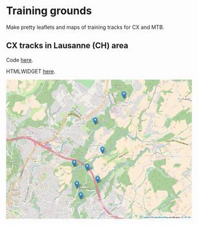 # Training grounds

Make pretty leaflets and maps of training tracks for CX and MTB.

## CX tracks in Lausanne (CH) area

Code [here](map-cx/map-cx-ls.R).


HTMLWIDGET [here](map-cx/map-cx-ls.html).


<a href="https://github.com/sinarueeger/training-ground/blob/master/map-cx/map-cx-ls.html"><img src="map-cx/map-cx-ls.png" alt="Map (download with right click > save as)" /></a>

